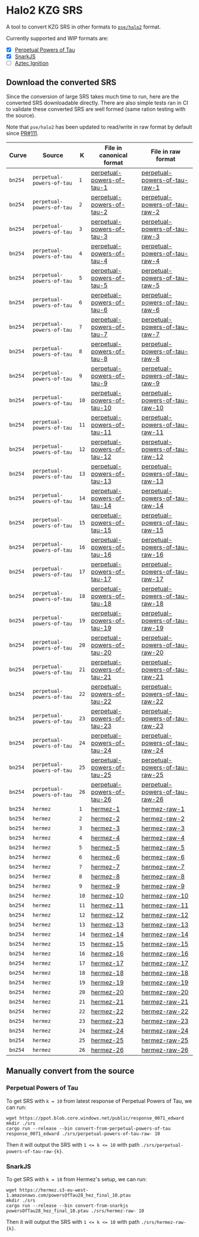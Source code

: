 # Halo2 KZG SRS

A tool to convert KZG SRS in other formats to [`pse/halo2`](https://github.com/privacy-scaling-explorations/halo2) format.

Currently supported and WIP formats are:

- [x] [Perpetual Powers of Tau](https://github.com/weijiekoh/perpetualpowersoftau)
- [x] [SnarkJS](https://github.com/iden3/snarkjs)
- [ ] [Aztec Ignition](https://github.com/AztecProtocol/Setup)

## Download the converted SRS

Since the conversion of large SRS takes much time to run, here are the converted SRS downloadable directly. There are also simple tests ran in CI to validate these converted SRS are well formed (same ration testing with the source).

Note that `pse/halo2` has been updated to read/write in raw format by default since [PR#111](https://github.com/privacy-scaling-explorations/halo2/pull/111).

| Curve   | Source                    | K    | File in canonical format                                                                                              | File in raw format                                                                                                            |
| ------- | ------------------------- | ---- | --------------------------------------------------------------------------------------------------------------------- | ----------------------------------------------------------------------------------------------------------------------------- |
| `bn254` | `perpetual-powers-of-tau` | `1`  | [perpetual-powers-of-tau-1](https://trusted-setup-halo2kzg.s3.eu-central-1.amazonaws.com/perpetual-powers-of-tau-1)   | [perpetual-powers-of-tau-raw-1](https://trusted-setup-halo2kzg.s3.eu-central-1.amazonaws.com/perpetual-powers-of-tau-raw-1)   |
| `bn254` | `perpetual-powers-of-tau` | `2`  | [perpetual-powers-of-tau-2](https://trusted-setup-halo2kzg.s3.eu-central-1.amazonaws.com/perpetual-powers-of-tau-2)   | [perpetual-powers-of-tau-raw-2](https://trusted-setup-halo2kzg.s3.eu-central-1.amazonaws.com/perpetual-powers-of-tau-raw-2)   |
| `bn254` | `perpetual-powers-of-tau` | `3`  | [perpetual-powers-of-tau-3](https://trusted-setup-halo2kzg.s3.eu-central-1.amazonaws.com/perpetual-powers-of-tau-3)   | [perpetual-powers-of-tau-raw-3](https://trusted-setup-halo2kzg.s3.eu-central-1.amazonaws.com/perpetual-powers-of-tau-raw-3)   |
| `bn254` | `perpetual-powers-of-tau` | `4`  | [perpetual-powers-of-tau-4](https://trusted-setup-halo2kzg.s3.eu-central-1.amazonaws.com/perpetual-powers-of-tau-4)   | [perpetual-powers-of-tau-raw-4](https://trusted-setup-halo2kzg.s3.eu-central-1.amazonaws.com/perpetual-powers-of-tau-raw-4)   |
| `bn254` | `perpetual-powers-of-tau` | `5`  | [perpetual-powers-of-tau-5](https://trusted-setup-halo2kzg.s3.eu-central-1.amazonaws.com/perpetual-powers-of-tau-5)   | [perpetual-powers-of-tau-raw-5](https://trusted-setup-halo2kzg.s3.eu-central-1.amazonaws.com/perpetual-powers-of-tau-raw-5)   |
| `bn254` | `perpetual-powers-of-tau` | `6`  | [perpetual-powers-of-tau-6](https://trusted-setup-halo2kzg.s3.eu-central-1.amazonaws.com/perpetual-powers-of-tau-6)   | [perpetual-powers-of-tau-raw-6](https://trusted-setup-halo2kzg.s3.eu-central-1.amazonaws.com/perpetual-powers-of-tau-raw-6)   |
| `bn254` | `perpetual-powers-of-tau` | `7`  | [perpetual-powers-of-tau-7](https://trusted-setup-halo2kzg.s3.eu-central-1.amazonaws.com/perpetual-powers-of-tau-7)   | [perpetual-powers-of-tau-raw-7](https://trusted-setup-halo2kzg.s3.eu-central-1.amazonaws.com/perpetual-powers-of-tau-raw-7)   |
| `bn254` | `perpetual-powers-of-tau` | `8`  | [perpetual-powers-of-tau-8](https://trusted-setup-halo2kzg.s3.eu-central-1.amazonaws.com/perpetual-powers-of-tau-8)   | [perpetual-powers-of-tau-raw-8](https://trusted-setup-halo2kzg.s3.eu-central-1.amazonaws.com/perpetual-powers-of-tau-raw-8)   |
| `bn254` | `perpetual-powers-of-tau` | `9`  | [perpetual-powers-of-tau-9](https://trusted-setup-halo2kzg.s3.eu-central-1.amazonaws.com/perpetual-powers-of-tau-9)   | [perpetual-powers-of-tau-raw-9](https://trusted-setup-halo2kzg.s3.eu-central-1.amazonaws.com/perpetual-powers-of-tau-raw-9)   |
| `bn254` | `perpetual-powers-of-tau` | `10` | [perpetual-powers-of-tau-10](https://trusted-setup-halo2kzg.s3.eu-central-1.amazonaws.com/perpetual-powers-of-tau-10) | [perpetual-powers-of-tau-raw-10](https://trusted-setup-halo2kzg.s3.eu-central-1.amazonaws.com/perpetual-powers-of-tau-raw-10) |
| `bn254` | `perpetual-powers-of-tau` | `11` | [perpetual-powers-of-tau-11](https://trusted-setup-halo2kzg.s3.eu-central-1.amazonaws.com/perpetual-powers-of-tau-11) | [perpetual-powers-of-tau-raw-11](https://trusted-setup-halo2kzg.s3.eu-central-1.amazonaws.com/perpetual-powers-of-tau-raw-11) |
| `bn254` | `perpetual-powers-of-tau` | `12` | [perpetual-powers-of-tau-12](https://trusted-setup-halo2kzg.s3.eu-central-1.amazonaws.com/perpetual-powers-of-tau-12) | [perpetual-powers-of-tau-raw-12](https://trusted-setup-halo2kzg.s3.eu-central-1.amazonaws.com/perpetual-powers-of-tau-raw-12) |
| `bn254` | `perpetual-powers-of-tau` | `13` | [perpetual-powers-of-tau-13](https://trusted-setup-halo2kzg.s3.eu-central-1.amazonaws.com/perpetual-powers-of-tau-13) | [perpetual-powers-of-tau-raw-13](https://trusted-setup-halo2kzg.s3.eu-central-1.amazonaws.com/perpetual-powers-of-tau-raw-13) |
| `bn254` | `perpetual-powers-of-tau` | `14` | [perpetual-powers-of-tau-14](https://trusted-setup-halo2kzg.s3.eu-central-1.amazonaws.com/perpetual-powers-of-tau-14) | [perpetual-powers-of-tau-raw-14](https://trusted-setup-halo2kzg.s3.eu-central-1.amazonaws.com/perpetual-powers-of-tau-raw-14) |
| `bn254` | `perpetual-powers-of-tau` | `15` | [perpetual-powers-of-tau-15](https://trusted-setup-halo2kzg.s3.eu-central-1.amazonaws.com/perpetual-powers-of-tau-15) | [perpetual-powers-of-tau-raw-15](https://trusted-setup-halo2kzg.s3.eu-central-1.amazonaws.com/perpetual-powers-of-tau-raw-15) |
| `bn254` | `perpetual-powers-of-tau` | `16` | [perpetual-powers-of-tau-16](https://trusted-setup-halo2kzg.s3.eu-central-1.amazonaws.com/perpetual-powers-of-tau-16) | [perpetual-powers-of-tau-raw-16](https://trusted-setup-halo2kzg.s3.eu-central-1.amazonaws.com/perpetual-powers-of-tau-raw-16) |
| `bn254` | `perpetual-powers-of-tau` | `17` | [perpetual-powers-of-tau-17](https://trusted-setup-halo2kzg.s3.eu-central-1.amazonaws.com/perpetual-powers-of-tau-17) | [perpetual-powers-of-tau-raw-17](https://trusted-setup-halo2kzg.s3.eu-central-1.amazonaws.com/perpetual-powers-of-tau-raw-17) |
| `bn254` | `perpetual-powers-of-tau` | `18` | [perpetual-powers-of-tau-18](https://trusted-setup-halo2kzg.s3.eu-central-1.amazonaws.com/perpetual-powers-of-tau-18) | [perpetual-powers-of-tau-raw-18](https://trusted-setup-halo2kzg.s3.eu-central-1.amazonaws.com/perpetual-powers-of-tau-raw-18) |
| `bn254` | `perpetual-powers-of-tau` | `19` | [perpetual-powers-of-tau-19](https://trusted-setup-halo2kzg.s3.eu-central-1.amazonaws.com/perpetual-powers-of-tau-19) | [perpetual-powers-of-tau-raw-19](https://trusted-setup-halo2kzg.s3.eu-central-1.amazonaws.com/perpetual-powers-of-tau-raw-19) |
| `bn254` | `perpetual-powers-of-tau` | `20` | [perpetual-powers-of-tau-20](https://trusted-setup-halo2kzg.s3.eu-central-1.amazonaws.com/perpetual-powers-of-tau-20) | [perpetual-powers-of-tau-raw-20](https://trusted-setup-halo2kzg.s3.eu-central-1.amazonaws.com/perpetual-powers-of-tau-raw-20) |
| `bn254` | `perpetual-powers-of-tau` | `21` | [perpetual-powers-of-tau-21](https://trusted-setup-halo2kzg.s3.eu-central-1.amazonaws.com/perpetual-powers-of-tau-21) | [perpetual-powers-of-tau-raw-21](https://trusted-setup-halo2kzg.s3.eu-central-1.amazonaws.com/perpetual-powers-of-tau-raw-21) |
| `bn254` | `perpetual-powers-of-tau` | `22` | [perpetual-powers-of-tau-22](https://trusted-setup-halo2kzg.s3.eu-central-1.amazonaws.com/perpetual-powers-of-tau-22) | [perpetual-powers-of-tau-raw-22](https://trusted-setup-halo2kzg.s3.eu-central-1.amazonaws.com/perpetual-powers-of-tau-raw-22) |
| `bn254` | `perpetual-powers-of-tau` | `23` | [perpetual-powers-of-tau-23](https://trusted-setup-halo2kzg.s3.eu-central-1.amazonaws.com/perpetual-powers-of-tau-23) | [perpetual-powers-of-tau-raw-23](https://trusted-setup-halo2kzg.s3.eu-central-1.amazonaws.com/perpetual-powers-of-tau-raw-23) |
| `bn254` | `perpetual-powers-of-tau` | `24` | [perpetual-powers-of-tau-24](https://trusted-setup-halo2kzg.s3.eu-central-1.amazonaws.com/perpetual-powers-of-tau-24) | [perpetual-powers-of-tau-raw-24](https://trusted-setup-halo2kzg.s3.eu-central-1.amazonaws.com/perpetual-powers-of-tau-raw-24) |
| `bn254` | `perpetual-powers-of-tau` | `25` | [perpetual-powers-of-tau-25](https://trusted-setup-halo2kzg.s3.eu-central-1.amazonaws.com/perpetual-powers-of-tau-25) | [perpetual-powers-of-tau-raw-25](https://trusted-setup-halo2kzg.s3.eu-central-1.amazonaws.com/perpetual-powers-of-tau-raw-25) |
| `bn254` | `perpetual-powers-of-tau` | `26` | [perpetual-powers-of-tau-26](https://trusted-setup-halo2kzg.s3.eu-central-1.amazonaws.com/perpetual-powers-of-tau-26) | [perpetual-powers-of-tau-raw-26](https://trusted-setup-halo2kzg.s3.eu-central-1.amazonaws.com/perpetual-powers-of-tau-raw-26) |
| `bn254` | `hermez`                  | `1`  | [hermez-1](https://trusted-setup-halo2kzg.s3.eu-central-1.amazonaws.com/hermez-1)                                     | [hermez-raw-1](https://trusted-setup-halo2kzg.s3.eu-central-1.amazonaws.com/hermez-raw-1)                                     |
| `bn254` | `hermez`                  | `2`  | [hermez-2](https://trusted-setup-halo2kzg.s3.eu-central-1.amazonaws.com/hermez-2)                                     | [hermez-raw-2](https://trusted-setup-halo2kzg.s3.eu-central-1.amazonaws.com/hermez-raw-2)                                     |
| `bn254` | `hermez`                  | `3`  | [hermez-3](https://trusted-setup-halo2kzg.s3.eu-central-1.amazonaws.com/hermez-3)                                     | [hermez-raw-3](https://trusted-setup-halo2kzg.s3.eu-central-1.amazonaws.com/hermez-raw-3)                                     |
| `bn254` | `hermez`                  | `4`  | [hermez-4](https://trusted-setup-halo2kzg.s3.eu-central-1.amazonaws.com/hermez-4)                                     | [hermez-raw-4](https://trusted-setup-halo2kzg.s3.eu-central-1.amazonaws.com/hermez-raw-4)                                     |
| `bn254` | `hermez`                  | `5`  | [hermez-5](https://trusted-setup-halo2kzg.s3.eu-central-1.amazonaws.com/hermez-5)                                     | [hermez-raw-5](https://trusted-setup-halo2kzg.s3.eu-central-1.amazonaws.com/hermez-raw-5)                                     |
| `bn254` | `hermez`                  | `6`  | [hermez-6](https://trusted-setup-halo2kzg.s3.eu-central-1.amazonaws.com/hermez-6)                                     | [hermez-raw-6](https://trusted-setup-halo2kzg.s3.eu-central-1.amazonaws.com/hermez-raw-6)                                     |
| `bn254` | `hermez`                  | `7`  | [hermez-7](https://trusted-setup-halo2kzg.s3.eu-central-1.amazonaws.com/hermez-7)                                     | [hermez-raw-7](https://trusted-setup-halo2kzg.s3.eu-central-1.amazonaws.com/hermez-raw-7)                                     |
| `bn254` | `hermez`                  | `8`  | [hermez-8](https://trusted-setup-halo2kzg.s3.eu-central-1.amazonaws.com/hermez-8)                                     | [hermez-raw-8](https://trusted-setup-halo2kzg.s3.eu-central-1.amazonaws.com/hermez-raw-8)                                     |
| `bn254` | `hermez`                  | `9`  | [hermez-9](https://trusted-setup-halo2kzg.s3.eu-central-1.amazonaws.com/hermez-9)                                     | [hermez-raw-9](https://trusted-setup-halo2kzg.s3.eu-central-1.amazonaws.com/hermez-raw-9)                                     |
| `bn254` | `hermez`                  | `10` | [hermez-10](https://trusted-setup-halo2kzg.s3.eu-central-1.amazonaws.com/hermez-10)                                   | [hermez-raw-10](https://trusted-setup-halo2kzg.s3.eu-central-1.amazonaws.com/hermez-raw-10)                                   |
| `bn254` | `hermez`                  | `11` | [hermez-11](https://trusted-setup-halo2kzg.s3.eu-central-1.amazonaws.com/hermez-11)                                   | [hermez-raw-11](https://trusted-setup-halo2kzg.s3.eu-central-1.amazonaws.com/hermez-raw-11)                                   |
| `bn254` | `hermez`                  | `12` | [hermez-12](https://trusted-setup-halo2kzg.s3.eu-central-1.amazonaws.com/hermez-12)                                   | [hermez-raw-12](https://trusted-setup-halo2kzg.s3.eu-central-1.amazonaws.com/hermez-raw-12)                                   |
| `bn254` | `hermez`                  | `13` | [hermez-13](https://trusted-setup-halo2kzg.s3.eu-central-1.amazonaws.com/hermez-13)                                   | [hermez-raw-13](https://trusted-setup-halo2kzg.s3.eu-central-1.amazonaws.com/hermez-raw-13)                                   |
| `bn254` | `hermez`                  | `14` | [hermez-14](https://trusted-setup-halo2kzg.s3.eu-central-1.amazonaws.com/hermez-14)                                   | [hermez-raw-14](https://trusted-setup-halo2kzg.s3.eu-central-1.amazonaws.com/hermez-raw-14)                                   |
| `bn254` | `hermez`                  | `15` | [hermez-15](https://trusted-setup-halo2kzg.s3.eu-central-1.amazonaws.com/hermez-15)                                   | [hermez-raw-15](https://trusted-setup-halo2kzg.s3.eu-central-1.amazonaws.com/hermez-raw-15)                                   |
| `bn254` | `hermez`                  | `16` | [hermez-16](https://trusted-setup-halo2kzg.s3.eu-central-1.amazonaws.com/hermez-16)                                   | [hermez-raw-16](https://trusted-setup-halo2kzg.s3.eu-central-1.amazonaws.com/hermez-raw-16)                                   |
| `bn254` | `hermez`                  | `17` | [hermez-17](https://trusted-setup-halo2kzg.s3.eu-central-1.amazonaws.com/hermez-17)                                   | [hermez-raw-17](https://trusted-setup-halo2kzg.s3.eu-central-1.amazonaws.com/hermez-raw-17)                                   |
| `bn254` | `hermez`                  | `18` | [hermez-18](https://trusted-setup-halo2kzg.s3.eu-central-1.amazonaws.com/hermez-18)                                   | [hermez-raw-18](https://trusted-setup-halo2kzg.s3.eu-central-1.amazonaws.com/hermez-raw-18)                                   |
| `bn254` | `hermez`                  | `19` | [hermez-19](https://trusted-setup-halo2kzg.s3.eu-central-1.amazonaws.com/hermez-19)                                   | [hermez-raw-19](https://trusted-setup-halo2kzg.s3.eu-central-1.amazonaws.com/hermez-raw-19)                                   |
| `bn254` | `hermez`                  | `20` | [hermez-20](https://trusted-setup-halo2kzg.s3.eu-central-1.amazonaws.com/hermez-20)                                   | [hermez-raw-20](https://trusted-setup-halo2kzg.s3.eu-central-1.amazonaws.com/hermez-raw-20)                                   |
| `bn254` | `hermez`                  | `21` | [hermez-21](https://trusted-setup-halo2kzg.s3.eu-central-1.amazonaws.com/hermez-21)                                   | [hermez-raw-21](https://trusted-setup-halo2kzg.s3.eu-central-1.amazonaws.com/hermez-raw-21)                                   |
| `bn254` | `hermez`                  | `22` | [hermez-22](https://trusted-setup-halo2kzg.s3.eu-central-1.amazonaws.com/hermez-22)                                   | [hermez-raw-22](https://trusted-setup-halo2kzg.s3.eu-central-1.amazonaws.com/hermez-raw-22)                                   |
| `bn254` | `hermez`                  | `23` | [hermez-23](https://trusted-setup-halo2kzg.s3.eu-central-1.amazonaws.com/hermez-23)                                   | [hermez-raw-23](https://trusted-setup-halo2kzg.s3.eu-central-1.amazonaws.com/hermez-raw-23)                                   |
| `bn254` | `hermez`                  | `24` | [hermez-24](https://trusted-setup-halo2kzg.s3.eu-central-1.amazonaws.com/hermez-24)                                   | [hermez-raw-24](https://trusted-setup-halo2kzg.s3.eu-central-1.amazonaws.com/hermez-raw-24)                                   |
| `bn254` | `hermez`                  | `25` | [hermez-25](https://trusted-setup-halo2kzg.s3.eu-central-1.amazonaws.com/hermez-25)                                   | [hermez-raw-25](https://trusted-setup-halo2kzg.s3.eu-central-1.amazonaws.com/hermez-raw-25)                                   |
| `bn254` | `hermez`                  | `26` | [hermez-26](https://trusted-setup-halo2kzg.s3.eu-central-1.amazonaws.com/hermez-26)                                   | [hermez-raw-26](https://trusted-setup-halo2kzg.s3.eu-central-1.amazonaws.com/hermez-raw-26)                                   |

## Manually convert from the source

### Perpetual Powers of Tau

To get SRS with `k = 10` from latest response of Perpetual Powers of Tau, we can run:

```shell
wget https://ppot.blob.core.windows.net/public/response_0071_edward
mkdir ./srs
cargo run --release --bin convert-from-perpetual-powers-of-tau response_0071_edward ./srs/perpetual-powers-of-tau-raw- 10
```

Then it will output the SRS with `1 <= k <= 10` with path `./srs/perpetual-powers-of-tau-raw-{k}`.

### SnarkJS

To get SRS with `k = 10` from Hermez's setup, we can run:

```shell
wget https://hermez.s3-eu-west-1.amazonaws.com/powersOfTau28_hez_final_10.ptau
mkdir ./srs
cargo run --release --bin convert-from-snarkjs powersOfTau28_hez_final_10.ptau ./srs/hermez-raw- 10
```

Then it will output the SRS with `1 <= k <= 10` with path `./srs/hermez-raw-{k}`.
